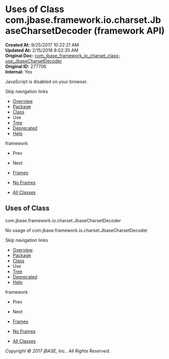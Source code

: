 # Uses of Class com.jbase.framework.io.charset.JbaseCharsetDecoder (framework   API)

**Created At:** 9/25/2017 10:22:21 AM  
**Updated At:** 2/15/2018 8:02:35 AM  
**Original Doc:** [com_jbase_framework_io_charset_class-use_JbaseCharsetDecoder](https://docs.jbase.com/39222-class-use/com_jbase_framework_io_charset_class-use_JbaseCharsetDecoder)  
**Original ID:** 277706  
**Internal:** Yes  

<!--<br>    try {<br>        if (location.href.indexOf('is-external=true') == -1) {<br>            parent.document.title="Uses of Class com.jbase.framework.io.charset.JbaseCharsetDecoder (framework   API)";<br>        }<br>    }<br>    catch(err) {<br>    }<br>//-->
JavaScript is disabled on your browser.

Skip navigation links

- [Overview](../../../../../../overview-summary.html)
- [Package](./../../com.jbase.framework.io.charset-%28framework---api%29)
- [Class](./../../jbasecharsetdecoder-%28framework---api%29 "class in com.jbase.framework.io.charset")
- Use
- [Tree](./../../com.jbase.framework.io.charset-class-hierarchy-%28framework---api%29)
- [Deprecated](../../../../../../deprecated-list.html)
- [Help](../../../../../../help-doc.html)


framework <br>

- Prev
- Next


- [Frames](./.)
- [No Frames](./.)


- [All Classes](../../../../../../allclasses-noframe.html)


<!--<br>  allClassesLink = document.getElementById("allclasses\_navbar\_top");<br>  if(window==top) {<br>    allClassesLink.style.display = "block";<br>  }<br>  else {<br>    allClassesLink.style.display = "none";<br>  }<br>  //-->

## Uses of Class
com.jbase.framework.io.charset.JbaseCharsetDecoder

No usage of com.jbase.framework.io.charset.JbaseCharsetDecoder

Skip navigation links

- [Overview](../../../../../../overview-summary.html)
- [Package](./../../com.jbase.framework.io.charset-%28framework---api%29)
- [Class](./../../jbasecharsetdecoder-%28framework---api%29 "class in com.jbase.framework.io.charset")
- Use
- [Tree](./../../com.jbase.framework.io.charset-class-hierarchy-%28framework---api%29)
- [Deprecated](../../../../../../deprecated-list.html)
- [Help](../../../../../../help-doc.html)


framework <br>

- Prev
- Next


- [Frames](./.)
- [No Frames](./.)


- [All Classes](../../../../../../allclasses-noframe.html)


<!--<br>  allClassesLink = document.getElementById("allclasses\_navbar\_bottom");<br>  if(window==top) {<br>    allClassesLink.style.display = "block";<br>  }<br>  else {<br>    allClassesLink.style.display = "none";<br>  }<br>  //-->

*Copyright © 2017 jBASE, Inc.. All Rights Reserved.*

